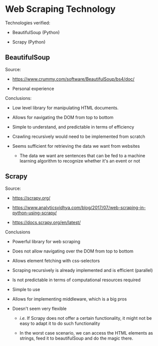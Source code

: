 Web Scraping Technology
===

Technologies verified:

- BeautifulSoup (Python)

- Scrapy (Python)

BeautifulSoup
---

Source:

- https://www.crummy.com/software/BeautifulSoup/bs4/doc/

- Personal experience

Conclusions:

- Low level library for manipulating HTML documents.

- Allows for navigating the DOM from top to bottom

- Simple to understand, and predictable in terms of efficiency

- Crawling recursively would need to be implemented from scratch

- Seems sufficient for retrieving the data we want from websites

	- The data we want are sentences that can be fed to a machine learning algorithm to recognize whether it's an event or not
	
Scrapy
---

Source:

- https://scrapy.org/

- https://www.analyticsvidhya.com/blog/2017/07/web-scraping-in-python-using-scrapy/

- https://docs.scrapy.org/en/latest/

Conclusions

- Powerful library for web scraping

- Does not allow navigating over the DOM from top to bottom

- Allows element fetching with css-selectors

- Scraping recursively is already implemented and is efficient (parallel)

- Is not predictable in terms of computational resources required

- Simple to use

- Allows for implementing middleware, which is a big pros

- Doesn't seem very flexible

	- *i.e.* If Scrapy does not offer a certain functionality, it might not be easy to adapt it to do such functionality
	
	- In the worst case scenario, we can access the HTML elements as strings, feed it to beautifulSoup and do the magic there.
